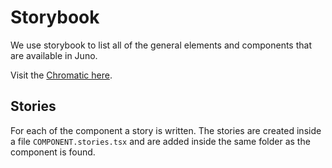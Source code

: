 # Storybook

We use storybook to list all of the general elements and components that are available in Juno.

Visit the [Chromatic here](https://www.chromatic.com/library?appId=62586cc5c8e270003a13772f).

## Stories

For each of the component a story is written. The stories are created inside a file `COMPONENT.stories.tsx` and are added inside the same folder as the component is found.
